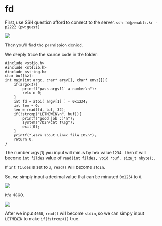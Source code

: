 # **fd**
First, use SSH question afford to connect to the server.
`ssh fd@pwnable.kr -p2222 (pw:guest)`

![](https://i.imgur.com/KTCmKK8.png)

Then you'll find the permission denied.

We deeply trace the source code in the folder:
```
#include <stdio.h>
#include <stdlib.h>
#include <string.h>
char buf[32];
int main(int argc, char* argv[], char* envp[]){
    if(argc<2){
        printf("pass argv[1] a number\n");
        return 0;
    }
    int fd = atoi( argv[1] ) - 0x1234;
    int len = 0;
    len = read(fd, buf, 32);
    if(!strcmp("LETMEWIN\n", buf)){
        printf("good job :)\n");
        system("/bin/cat flag");
        exit(0);
    }
    printf("learn about Linux file IO\n");
    return 0;
}
```
The number argv[1] you input will minus by hex value `1234`. Then it will become `int fildes` value of `read(int fildes, void *buf, size_t nbyte);`.

If `int fildes` is set to 0, `read()` will become `stdin`.

So, we simply input a decimal value that can be minused `0x1234` to `0`.

![](https://i.imgur.com/pjMzCB5.png)

It's 4660.

![](https://i.imgur.com/nJIP0Kf.png)

After we input `4660`, `read()` will become `stdin`, so we can simply input `LETMEWIN` to make `if(!strcmp())` true.

